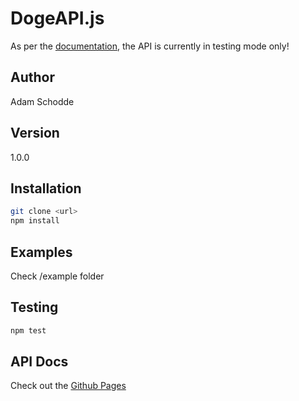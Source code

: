 DogeAPI.js
==========

As per the [documentation](https://dogeapi.com/api_documentation), the API is currently in testing mode only!

Author
------
Adam Schodde

Version
-------
1.0.0

Installation
-----------
```bash
git clone <url>
npm install
```

Examples
--------
Check /example folder

Testing
-------
```bash
npm test
```

API Docs
--------
Check out the [Github Pages](http://brutalhonesty.github.io/dogeapi.js/)